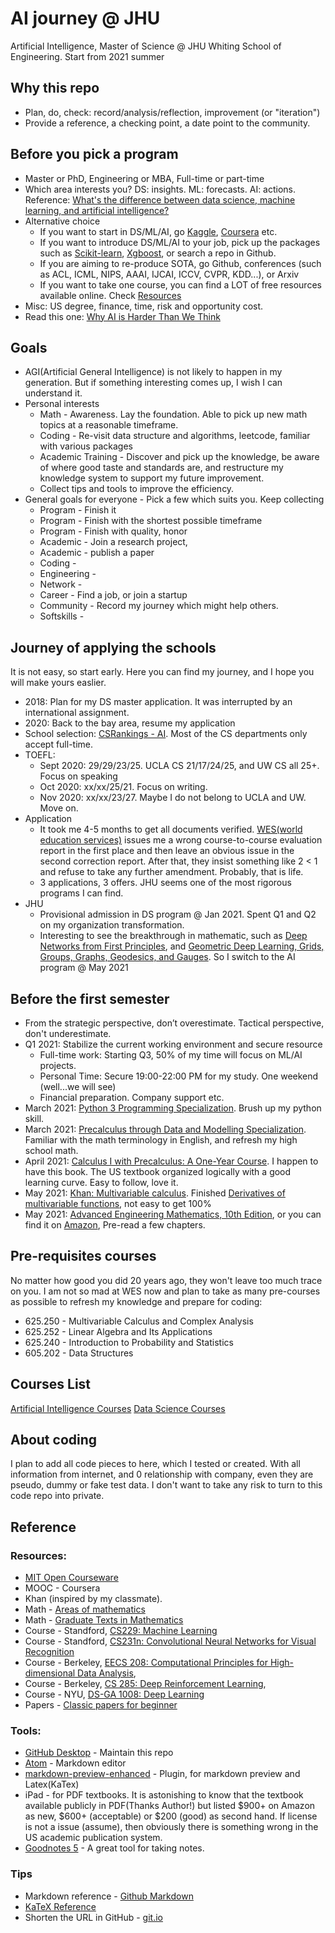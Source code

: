 # AI journey @ JHU
Artificial Intelligence, Master of Science @ JHU Whiting School of Engineering.
Start from 2021 summer

## Why this repo
* Plan, do, check: record/analysis/reflection, improvement (or "iteration")
* Provide a reference, a checking point, a date point to the community.

## Before you pick a program
* Master or PhD, Engineering or MBA, Full-time or part-time
* Which area interests you? DS: insights. ML: forecasts. AI: actions. Reference: [What's the difference between data science, machine learning, and artificial intelligence?](http://varianceexplained.org/r/ds-ml-ai/)
* Alternative choice
  * If you want to start in DS/ML/AI, go [Kaggle](https://www.kaggle.com/), [Coursera](https://www.coursera.org/) etc.
  * If you want to introduce DS/ML/AI to your job, pick up the packages such as [Scikit-learn](https://scikit-learn.org/stable/#), [Xgboost](https://xgboost.readthedocs.io/en/latest/), or search a repo in Github.
  * If you are aiming to re-produce SOTA, go Github, conferences (such as ACL, ICML, NIPS, AAAI, IJCAI, ICCV, CVPR, KDD...), or Arxiv
  * If you want to take one course, you can find a LOT of free resources available online. Check [Resources](https://github.com/BrianYang2013/JHU_AI_Journey#resources)
* Misc: US degree, finance, time, risk and opportunity cost.
* Read this one: [Why AI is Harder Than We Think](https://arxiv.org/pdf/2104.12871.pdf)

## Goals
* AGI(Artificial General Intelligence) is not likely to happen in my generation. But if something interesting comes up, I wish I can understand it.
* Personal interests
  * Math - Awareness. Lay the foundation. Able to pick up new math topics at a reasonable timeframe.  
  * Coding - Re-visit data structure and algorithms, leetcode, familiar with various packages
  * Academic Training - Discover and pick up the knowledge, be aware of where good taste and standards are, and restructure my knowledge system to support my future improvement.
  * Collect tips and tools to improve the efficiency.
* General goals for everyone - Pick a few which suits you. Keep collecting
  * Program - Finish it
  * Program - Finish with the shortest possible timeframe
  * Program - Finish with quality, honor
  * Academic - Join a research project,
  * Academic - publish a paper
  * Coding -
  * Engineering -
  * Network -
  * Career - Find a job, or join a startup
  * Community - Record my journey which might help others.  
  * Softskills -

## Journey of applying the schools
It is not easy, so start early. Here you can find my journey, and I hope you will make yours easlier.
* 2018: Plan for my DS master application. It was interrupted by an international assignment.
* 2020: Back to the bay area, resume my application
* School selection: [CSRankings - AI](http://csrankings.org/#/index?ai&vision&mlmining&nlp&ir&us). Most of the CS departments only accept full-time.
* TOEFL:
  * Sept 2020: 29/29/23/25. UCLA CS 21/17/24/25, and UW CS all 25+. Focus on speaking
  * Oct 2020: xx/xx/25/21. Focus on writing.
  * Nov 2020: xx/xx/23/27. Maybe I do not belong to UCLA and UW. Move on.
* Application
  * It took me 4-5 months to get all documents verified. [WES(world education services)](https://www.wes.org) issues me a wrong course-to-course evaluation report in the first place and then leave an obvious issue in the second correction report. After that, they insist something like 2 < 1 and refuse to take any further amendment. Probably, that is life.
  * 3 applications, 3 offers. JHU seems one of the most rigorous programs I can find.
* JHU
  * Provisional admission in DS program @ Jan 2021. Spent Q1 and Q2 on my organization transformation.
  * Interesting to see the breakthrough in mathematic, such as [Deep Networks from First Principles](https://cmsa.fas.harvard.edu/wp-content/uploads/2021/04/Deep_Networks_from_First_Principles.pdf), and [Geometric Deep Learning,  Grids, Groups, Graphs, Geodesics, and Gauges](https://arxiv.org/abs/2104.13478). So I switch to the AI program @ May 2021

## Before the first semester
* From the strategic perspective, don’t overestimate. Tactical perspective, don't underestimate.
* Q1 2021: Stabilize the current working environment and secure resource
  * Full-time work: Starting Q3, 50% of my time will focus on ML/AI projects.
  * Personal Time: Secure 19:00-22:00 PM for my study. One weekend (well...we will see)
  * Financial preparation. Company support etc.
* March 2021: [Python 3 Programming Specialization](https://www.coursera.org/specializations/python-3-programming). Brush up my python skill.
* March 2021: [Precalculus through Data and Modelling Specialization](https://www.coursera.org/specializations/precalculus-data-modelling). Familiar with the math terminology in English, and refresh my high school math.
* April 2021: [Calculus I with Precalculus: A One-Year Course](https://www.amazon.com/Calculus-I-Precalculus-One-Year-Course-dp-0618568069/dp/0618568069/ref=mt_other?_encoding=UTF8&me=&qid=1621531863). I happen to have this book. The US textbook organized logically with a good learning curve. Easy to follow, love it.
* May 2021: [Khan: Multivariable calculus](https://www.khanacademy.org/math/multivariable-calculus). Finished [Derivatives of multivariable functions](https://www.khanacademy.org/math/multivariable-calculus/multivariable-derivatives), not easy to get 100%
* May 2021: [Advanced Engineering Mathematics, 10th Edition](http://webpages.iust.ac.ir/jazbi/books/10Edition-ErwinKreyszig-AdvancedEngineeringMathematics.pdf), or you can find it on [Amazon](https://www.amazon.com/Advanced-Engineering-Mathematics-Erwin-Kreyszig/dp/0470458364/ref=sr_1_1?dchild=1&keywords=advanced+engineering+mathematics&qid=1621532850&s=books&sr=1-1), Pre-read a few chapters.  
## Pre-requisites courses
No matter how good you did 20 years ago, they won't leave too much trace on you. I am not so mad at WES now and plan to take as many pre-courses as possible to refresh my knowledge and prepare for coding:
* 625.250 - Multivariable Calculus and Complex Analysis
* 625.252 - Linear Algebra and Its Applications
* 625.240 - Introduction to Probability and Statistics
* 605.202 - Data Structures
## Courses List
[Artificial Intelligence Courses](https://ep.jhu.edu/programs/artificial-intelligence/courses/)
[Data Science Courses](https://ep.jhu.edu/programs/data-science/courses/)

## About coding
I plan to add all code pieces to here, which I tested or created. With all information from internet, and 0 relationship with company, even they are pseudo, dummy or fake test data. I don't want to take any risk to turn to this code repo into private. 

## Reference

### Resources:
  * [MIT Open Courseware](https://ocw.mit.edu/)
  * MOOC - Coursera
  * Khan (inspired by my classmate).
  * Math - [Areas of mathematics](https://en.wikipedia.org/wiki/Areas_of_mathematics)
  * Math - [Graduate Texts in Mathematics](https://en.wikipedia.org/wiki/Graduate_Texts_in_Mathematics)
  * Course - Standford, [CS229: Machine Learning](http://cs229.stanford.edu/)
  * Course - Standford, [CS231n: Convolutional Neural Networks for Visual Recognition](http://cs231n.stanford.edu/)
  * Course - Berkeley, [EECS 208: Computational Principles for High-dimensional Data Analysis](https://book-wright-ma.github.io/Book-WM-20210422.pdf),
  * Course - Berkeley, [CS 285: Deep Reinforcement Learning](https://www.youtube.com/playlist?list=PL_iWQOsE6TfURIIhCrlt-wj9ByIVpbfGc),
  * Course - NYU, [DS-GA 1008: Deep Learning](https://atcold.github.io/pytorch-Deep-Learning/)
  * Papers - [Classic papers for beginner](https://github.com/qiulinzhang/TopPaper)

### Tools:
  * [GitHub Desktop](https://desktop.github.com/) - Maintain this repo
  * [Atom](https://atom.io/) - Markdown editor
  * [markdown-preview-enhanced](https://atom.io/packages/markdown-preview-enhanced) - Plugin, for markdown preview and Latex(KaTex)
  *  iPad - for PDF textbooks. It is astonishing to know that the textbook available publicly in PDF(Thanks Author!) but listed \$900+ on Amazon as new,  \$600+ (acceptable) or \$200 (good) as second hand. If license is not a issue (assume), then obviously there is something wrong in the US academic publication system.
  * [Goodnotes 5](https://apps.apple.com/us/app/goodnotes-5/id1444383602) - A great tool for taking notes.

### Tips
* Markdown reference - [Github Markdown](https://guides.github.com/features/mastering-markdown/)
* [KaTeX Reference](https://katex.org/docs/supported.html)
* Shorten the URL in GitHub - [git.io](https://git.io/)
